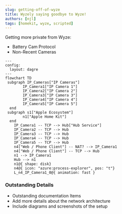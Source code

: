 ```yaml
---
slug: getting-off-of-wyze
title: Wyzely saying goodbye to Wyze!
authors: [njl]
tags: [homekit, wyze, scripted]
---
```


Getting more private from Wyze:
 * Battery Cam Protocol
 * Non-Recent Cameras


```mermaid
---
config:
  layout: dagre
---
flowchart TD
 subgraph IP_Cameras["IP Cameras"]
        IP_Camera1["IP Camera 1"]
        IP_Camera2["IP Camera 2"]
        IP_Camera3["IP Camera 3"]
        IP_Camera4["IP Camera 4"]
        IP_Camera5["IP Camera 5"]
  end
 subgraph s1["Apple Ecosystem"]
        n1["Apple Home Kit"]
  end
    IP_Camera1 -- TCP --> Hub["Hub Service"]
    IP_Camera2 -- TCP --> Hub
    IP_Camera3 -- TCP --> Hub
    IP_Camera4 -- TCP --> Hub
    IP_Camera5 -- TCP --> Hub
    n4["Web / Phone Client"] -- NAT? --> IP_Camera1
    n4["Web / Phone Client"] -- TCP --> Hub
    n1 --> IP_Camera1
    Hub --> n1
    n1@{ shape: disk}
    n4@{ icon: "azure:process-explorer", pos: "t"}
    L_n4_IP_Camera1_0@{ animation: fast }

```

### Outstanding Details

- Outstanding documentation Items
- Add more details about the network architecture
- Include diagrams and screenshots of the setup

